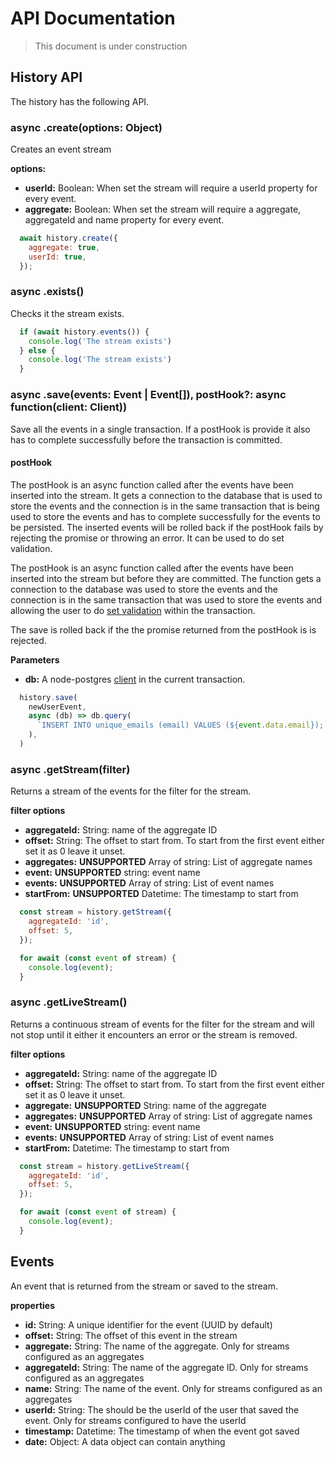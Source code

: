 # API Documentation

> This document is under construction

## History API

The history has the following API.

### async .create(options: Object)

Creates an event stream

__options:__

- __userId:__ Boolean: When set the stream will require a userId property for
  every event.
- __aggregate:__ Boolean: When set the stream will require a aggregate,
  aggregateId and name property for every event.

```js
  await history.create({
    aggregate: true,
    userId: true,
  });
```

### async .exists()

Checks it the stream exists.


```js
  if (await history.events()) {
    console.log('The stream exists')
  } else {
    console.log('The stream exists')
  }
```

### async .save(events: Event | Event[]), postHook?: async function(client: Client))

Save all the events in a single transaction. If a postHook is provide it also
has to complete successfully before the transaction is committed.


#### postHook

The postHook is an async function called after the events have been inserted
into the stream. It gets a connection to the database that is used to store the
events and the connection is in the same transaction that is being used to store
the events and has to complete successfully for the events to be persisted. The
inserted events will be rolled back if the postHook fails by rejecting the
promise or throwing an error.  It can be used to do set validation.

The postHook is an async function called after the events have been inserted
into the stream but before they are committed. The function gets a connection to
the database was used to store the events and the connection is in the same
transaction that was used to store the events and allowing the user to do 
[set validation] within the transaction.

The save is rolled back if the the promise returned from the postHook is is
rejected.

__Parameters__

- __db:__ A node-postgres [client](https://node-postgres.com/api/client) in the
  current transaction.

```js
  history.save(
    newUserEvent,
    async (db) => db.query(
      `INSERT INTO unique_emails (email) VALUES (${event.data.email});`,
    ),
  )
```

### async .getStream(filter)

Returns a stream of the events for the filter for the stream.

__filter options__

- __aggregateId:__ String: name of the aggregate ID
- __offset:__ String: The offset to start from. To start from the first event
  either set it as 0 leave it unset.
- __aggregates:__ **UNSUPPORTED** Array of string: List of aggregate names
- __event:__ **UNSUPPORTED** string: event name
- __events:__ **UNSUPPORTED** Array of string: List of event names
- __startFrom:__ **UNSUPPORTED** Datetime: The timestamp to start from

```js
  const stream = history.getStream({
    aggregateId: 'id',
    offset: 5,
  });

  for await (const event of stream) {
    console.log(event);
  }
```

### async .getLiveStream()

Returns a continuous stream of events for the filter for the stream and will not
stop until it either it encounters an error or the stream is removed.

__filter options__

- __aggregateId:__ String: name of the aggregate ID
- __offset:__ String: The offset to start from. To start from the first event
  either set it as 0 leave it unset.
- __aggregate:__ **UNSUPPORTED** String: name of the aggregate
- __aggregates:__ **UNSUPPORTED** Array of string: List of aggregate names
- __event:__ **UNSUPPORTED** string: event name
- __events:__ **UNSUPPORTED** Array of string: List of event names
- __startFrom:__ Datetime: The timestamp to start from

```js
  const stream = history.getLiveStream({
    aggregateId: 'id',
    offset: 5,
  });

  for await (const event of stream) {
    console.log(event);
  }
```

## Events

An event that is returned from the stream or saved to the stream.

__properties__

- __id:__ String: A unique identifier for the event (UUID by default)
- __offset:__ String: The offset of this event in the stream
- __aggregate:__ String: The name of the aggregate. Only for streams configured
  as an aggregates
- __aggregateId:__ String: The name of the aggregate ID. Only for streams
  configured as an aggregates
- __name:__ String: The name of the event. Only for streams configured as an
  aggregates
- __userId:__ String: The should be the userId of the user that saved the event.
  Only for streams configured to have the userId
- __timestamp:__ Datetime: The timestamp of when the event got saved
- __date:__ Object: A data object can contain anything

[set validation]: ./set-validation
